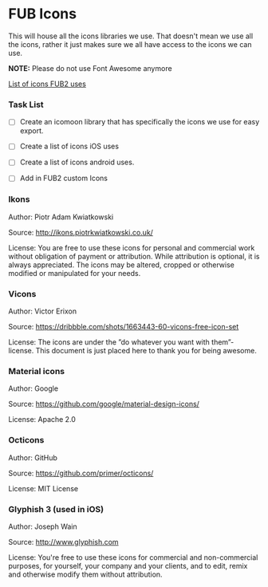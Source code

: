# FUB Icons

This will house all the icons libraries we use. That doesn't mean we use all the icons, rather it just makes sure we all have access to the icons we can use.

**NOTE:** Please do not use Font Awesome anymore

[List of icons FUB2 uses](dantomco.followupboss.com/2/style)


### Task List
- [ ] Create an icomoon library that has specifically the icons we use for easy export.
- [ ] Create a list of icons iOS uses
- [ ] Create a list of icons android uses.
- [ ] Add in FUB2 custom Icons


### Ikons
Author: Piotr Adam Kwiatkowski

Source: http://ikons.piotrkwiatkowski.co.uk/

License: You are free to use these icons for personal and commercial work without obligation of payment or attribution. While attribution is optional, it is always appreciated. The icons may be altered, cropped or otherwise modified or manipulated for your needs.


### Vicons
Author: Victor Erixon

Source: https://dribbble.com/shots/1663443-60-vicons-free-icon-set

License: The icons are under the ”do whatever you want with them”- license. This document is just placed here to thank you for being awesome.


### Material icons
Author: Google

Source: https://github.com/google/material-design-icons/

License: Apache 2.0

### Octicons
Author: GitHub

Source: https://github.com/primer/octicons/

License: MIT License

### Glyphish 3 (used in iOS)
Author: Joseph Wain

Source: http://www.glyphish.com

License: You're free to use these icons for commercial and non-commercial purposes, for yourself, your company and your clients, and to edit, remix and otherwise modify them without attribution.
